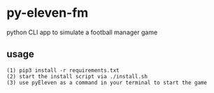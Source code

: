 # py-eleven-fm
python CLI app to simulate a football manager game

## usage
```
(1) pip3 install -r requirements.txt
(2) start the install script via ./install.sh
(3) use pyEleven as a command in your terminal to start the game
```
